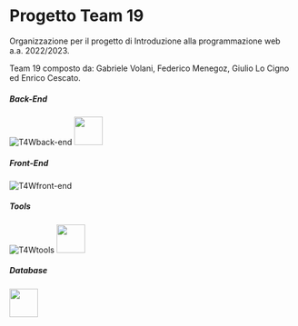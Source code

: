 # Progetto Team 19

Organizzazione per il progetto di Introduzione alla programmazione web a.a. 2022/2023.

Team 19 composto da: Gabriele Volani, Federico Menegoz, Giulio Lo Cigno ed Enrico Cescato.

##### Back-End
![T4Wback-end](https://skillicons.dev/icons?i=java) <img src="https://w7.pngwing.com/pngs/482/874/png-transparent-apache-tomcat-apache-http-server-installation-java-platform-enterprise-edition-others-cat-like-mammal-carnivoran-text-thumbnail.png" height="50">

##### Front-End
![T4Wfront-end](https://skillicons.dev/icons?i=js,html,css)
##### Tools
![T4Wtools](https://skillicons.dev/icons?i=git) <img src="https://upload.wikimedia.org/wikipedia/commons/thumb/9/9c/IntelliJ_IDEA_Icon.svg/1024px-IntelliJ_IDEA_Icon.svg.png" width="50" height="50">
##### Database
<img src="https://db.apache.org/derby/images/final_logowithtext.png" height="50">
